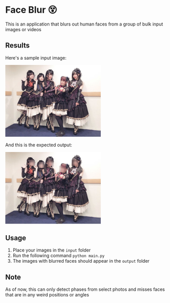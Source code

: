 # Face Blur 😵‍
This is an application that blurs out human faces from a group of bulk input images or videos

## Results
Here's a sample input image:

<img src="/input/test-roselia.jpg" alt="An image of the band Roselia" width="300"/>

And this is the expected output:

<img src="/output/test-roselia.jpg" alt="An image of the band Roselia" width="300"/>


## Usage
1. Place your images in the `input` folder
2. Run the following command
`python main.py`
3. The images with blurred faces should appear in the `output` folder

## Note
As of now, this can only detect phases from select photos and misses faces that are in any weird positions or angles
